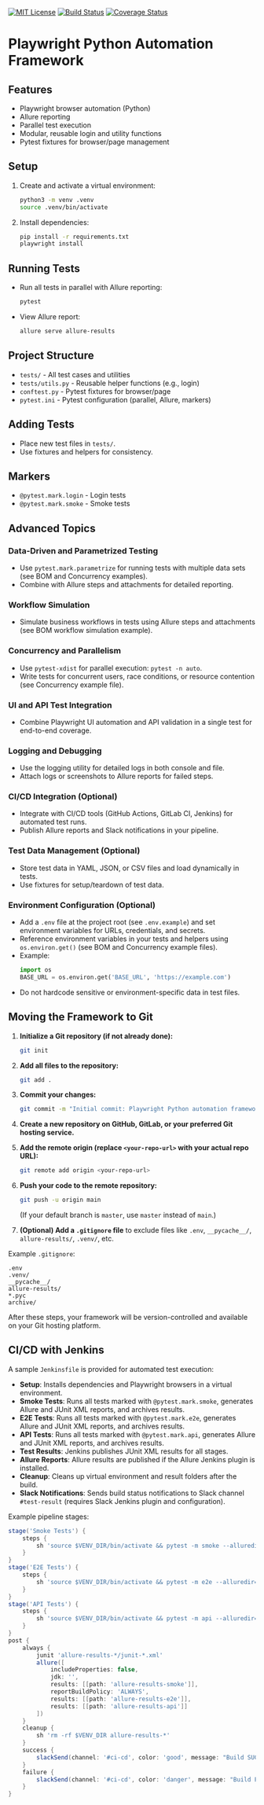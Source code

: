 [![MIT License](https://img.shields.io/badge/license-MIT-green.svg)](LICENSE)
[![Build Status](https://img.shields.io/badge/build-passing-brightgreen)](https://github.com/<your-username>/playwright-ui-framework/actions)
[![Coverage Status](https://img.shields.io/badge/coverage-100%25-brightgreen)](https://github.com/<your-username>/playwright-ui-framework)

# Playwright Python Automation Framework

## Features
- Playwright browser automation (Python)
- Allure reporting
- Parallel test execution
- Modular, reusable login and utility functions
- Pytest fixtures for browser/page management

## Setup
1. Create and activate a virtual environment:
   ```bash
   python3 -m venv .venv
   source .venv/bin/activate
   ```
2. Install dependencies:
   ```bash
   pip install -r requirements.txt
   playwright install
   ```

## Running Tests
- Run all tests in parallel with Allure reporting:
  ```bash
  pytest
  ```
- View Allure report:
  ```bash
  allure serve allure-results
  ```

## Project Structure
- `tests/` - All test cases and utilities
- `tests/utils.py` - Reusable helper functions (e.g., login)
- `conftest.py` - Pytest fixtures for browser/page
- `pytest.ini` - Pytest configuration (parallel, Allure, markers)

## Adding Tests
- Place new test files in `tests/`.
- Use fixtures and helpers for consistency.

## Markers
- `@pytest.mark.login` - Login tests
- `@pytest.mark.smoke` - Smoke tests

## Advanced Topics

### Data-Driven and Parametrized Testing
- Use `pytest.mark.parametrize` for running tests with multiple data sets (see BOM and Concurrency examples).
- Combine with Allure steps and attachments for detailed reporting.

### Workflow Simulation
- Simulate business workflows in tests using Allure steps and attachments (see BOM workflow simulation example).

### Concurrency and Parallelism
- Use `pytest-xdist` for parallel execution: `pytest -n auto`.
- Write tests for concurrent users, race conditions, or resource contention (see Concurrency example file).

### UI and API Test Integration
- Combine Playwright UI automation and API validation in a single test for end-to-end coverage.

### Logging and Debugging
- Use the logging utility for detailed logs in both console and file.
- Attach logs or screenshots to Allure reports for failed steps.

### CI/CD Integration (Optional)
- Integrate with CI/CD tools (GitHub Actions, GitLab CI, Jenkins) for automated test runs.
- Publish Allure reports and Slack notifications in your pipeline.

### Test Data Management (Optional)
- Store test data in YAML, JSON, or CSV files and load dynamically in tests.
- Use fixtures for setup/teardown of test data.

### Environment Configuration (Optional)
- Add a `.env` file at the project root (see `.env.example`) and set environment variables for URLs, credentials, and secrets.
- Reference environment variables in your tests and helpers using `os.environ.get()` (see BOM and Concurrency example files).
- Example:
  ```python
  import os
  BASE_URL = os.environ.get('BASE_URL', 'https://example.com')
  ```
- Do not hardcode sensitive or environment-specific data in test files.

## Moving the Framework to Git

1. **Initialize a Git repository (if not already done):**
   ```bash
   git init
   ```
2. **Add all files to the repository:**
   ```bash
   git add .
   ```
3. **Commit your changes:**
   ```bash
   git commit -m "Initial commit: Playwright Python automation framework"
   ```
4. **Create a new repository on GitHub, GitLab, or your preferred Git hosting service.**
5. **Add the remote origin (replace `<your-repo-url>` with your actual repo URL):**
   ```bash
   git remote add origin <your-repo-url>
   ```
6. **Push your code to the remote repository:**
   ```bash
   git push -u origin main
   ```
   (If your default branch is `master`, use `master` instead of `main`.)

7. **(Optional) Add a `.gitignore` file** to exclude files like `.env`, `__pycache__/`, `allure-results/`, `.venv/`, etc.

Example `.gitignore`:
```
.env
.venv/
__pycache__/
allure-results/
*.pyc
archive/
```

After these steps, your framework will be version-controlled and available on your Git hosting platform.

## CI/CD with Jenkins

A sample `Jenkinsfile` is provided for automated test execution:
- **Setup**: Installs dependencies and Playwright browsers in a virtual environment.
- **Smoke Tests**: Runs all tests marked with `@pytest.mark.smoke`, generates Allure and JUnit XML reports, and archives results.
- **E2E Tests**: Runs all tests marked with `@pytest.mark.e2e`, generates Allure and JUnit XML reports, and archives results.
- **API Tests**: Runs all tests marked with `@pytest.mark.api`, generates Allure and JUnit XML reports, and archives results.
- **Test Results**: Jenkins publishes JUnit XML results for all stages.
- **Allure Reports**: Allure results are published if the Allure Jenkins plugin is installed.
- **Cleanup**: Cleans up virtual environment and result folders after the build.
- **Slack Notifications**: Sends build status notifications to Slack channel `#test-result` (requires Slack Jenkins plugin and configuration).

Example pipeline stages:
```groovy
stage('Smoke Tests') {
    steps {
        sh 'source $VENV_DIR/bin/activate && pytest -m smoke --alluredir=allure-results-smoke --junitxml=allure-results-smoke/junit-smoke.xml'
    }
}
stage('E2E Tests') {
    steps {
        sh 'source $VENV_DIR/bin/activate && pytest -m e2e --alluredir=allure-results-e2e --junitxml=allure-results-e2e/junit-e2e.xml'
    }
}
stage('API Tests') {
    steps {
        sh 'source $VENV_DIR/bin/activate && pytest -m api --alluredir=allure-results-api --junitxml=allure-results-api/junit-api.xml'
    }
}
post {
    always {
        junit 'allure-results-*/junit-*.xml'
        allure([
            includeProperties: false,
            jdk: '',
            results: [[path: 'allure-results-smoke']],
            reportBuildPolicy: 'ALWAYS',
            results: [[path: 'allure-results-e2e']],
            results: [[path: 'allure-results-api']]
        ])
    }
    cleanup {
        sh 'rm -rf $VENV_DIR allure-results-*'
    }
    success {
        slackSend(channel: '#ci-cd', color: 'good', message: "Build SUCCESS: ${env.JOB_NAME} #${env.BUILD_NUMBER}")
    }
    failure {
        slackSend(channel: '#ci-cd', color: 'danger', message: "Build FAILURE: ${env.JOB_NAME} #${env.BUILD_NUMBER}")
    }
}
```
